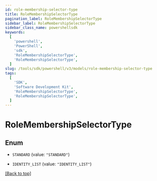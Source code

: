 ```yaml
---
id: role-membership-selector-type
title: RoleMembershipSelectorType
pagination_label: RoleMembershipSelectorType
sidebar_label: RoleMembershipSelectorType
sidebar_class_name: powershellsdk
keywords:
  [
    'powershell',
    'PowerShell',
    'sdk',
    'RoleMembershipSelectorType',
    'RoleMembershipSelectorType',
  ]
slug: /tools/sdk/powershell/v3/models/role-membership-selector-type
tags:
  [
    'SDK',
    'Software Development Kit',
    'RoleMembershipSelectorType',
    'RoleMembershipSelectorType',
  ]
---
```


# RoleMembershipSelectorType

## Enum

- `STANDARD` (value: `"STANDARD"`)

- `IDENTITY_LIST` (value: `"IDENTITY_LIST"`)

[[Back to top]](#)
